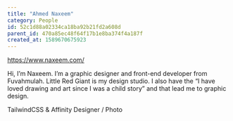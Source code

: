 ```yaml
---
title: "Ahmed Naxeem"
category: People
id: 52c1d88a02334ca18ba92b21fd2a608d
parent_id: 470a85ec48f64f17b1e8ba374f4a187f
created_at: 1589670675923
---
```


https://www.naxeem.com/

Hi, I’m Naxeem. I’m a graphic designer and front-end developer from Fuvahmulah. Little Red Giant is my design studio. I also have the “I have loved drawing and art since I was a child story” and that lead me to graphic design.

TailwindCSS & Affinity Designer / Photo
    